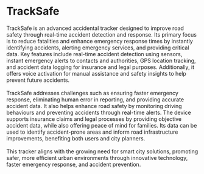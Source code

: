 # TrackSafe
TrackSafe is an advanced accidental tracker designed to improve road safety through real-time accident detection and response. Its primary focus is to reduce fatalities and enhance emergency response times by instantly identifying accidents, alerting emergency services, and providing critical data. Key features include real-time accident detection using sensors, instant emergency alerts to contacts and authorities, GPS location tracking, and accident data logging for insurance and legal purposes. Additionally, it offers voice activation for manual assistance and safety insights to help prevent future accidents.<br><br>
TrackSafe addresses challenges such as ensuring faster emergency response, eliminating human error in reporting, and providing accurate accident data. It also helps enhance road safety by monitoring driving behaviours and preventing accidents through real-time alerts. The device supports insurance claims and legal processes by providing objective accident data, while also offering peace of mind for families. Its data can be used to identify accident-prone areas and inform road infrastructure improvements, benefiting both users and city planners.<br><br>
This tracker aligns with the growing need for smart city solutions, promoting safer, more efficient urban environments through innovative technology, faster emergency response, and accident prevention.<br>
